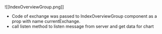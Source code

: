![[IndexOverviewGroup.png]]
- Code of exchange was passed to IndexOverviewGroup component as a prop with name currentExchange.
- call listen method to listen message from server and get data for chart